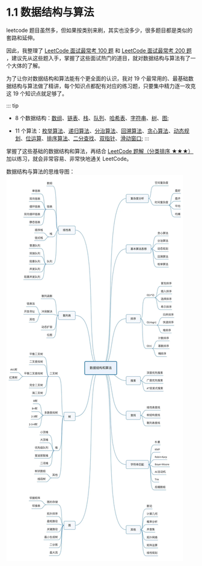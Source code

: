 # 1.1 数据结构与算法

leetcode 题目虽然多，但如果按类别来刷，其实也没多少，很多题目都是类似的套路和延伸。

因此，我整理了 [LeetCode 面试最常考 100 题](../outline/4_interview_100_list) 和 [LeetCode 面试最常考 200 题](../outline/5_interview_200_list) ，建议先从这些题入手，掌握了这些面试热门的道目，就对数据结构与算法有了一个大体的了解。

为了让你对数据结构和算法能有个更全面的认识，我对 19 个最常用的、最基础数据结构与算法做了精讲，每个知识点都配有对应的练习题，只要集中精力逐一攻克这 19 个知识点就足够了。

::: tip
- 8 个数据结构：[数组](../ds/0_array)、[链表](../ds/1_linked_list)、[栈](../ds/2_stack)、[队列](../ds/3_queue)、[哈希表](../ds/4_hash_table)、[字符串](../ds/5_string)、[树](../ds/6_tree)、[图](../ds/7_graph);

- 11 个算法：[枚举算法](../algorithm/0_enumeration)、[递归算法](../algorithm/1_recursion)、[分治算法](../algorithm/2_divide_conquer)、[回溯算法](../algorithm/3_backtracking)、[贪心算法](../algorithm/4_greed)、[动态规划](../algorithm/5_dynamic_programming)、[位运算](../algorithm/6_bit)、[排序算法](../algorithm/7_sort)、[二分查找](../algorithm/8_binary_search)、[双指针](../algorithm/9_two_pointer)、[滑动窗口](../algorithm/10_slide_window);
:::

掌握了这些基础的数据结构和算法，再结合 [LeetCode 题解（分类排序 ★★★）](../outline/3_categories_list) 加以练习，就会非常容易、非常快地通关 LeetCode。

数据结构与算法的思维导图：
![](../../../assets/images/913e0ababe43a2d57267df5c5f0832a7.png)
